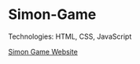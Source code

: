 # Simon-Game

Technologies: HTML, CSS, JavaScript

[Simon Game Website](https://confident-goldwasser-2a7a53.netlify.app/)

